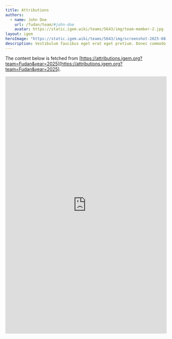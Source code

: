 ```yaml
---
title: Attributions
authors:
  - name: John Doe
    url: /fudan/team/#john-doe
    avatar: https://static.igem.wiki/teams/5643/img/team-member-2.jpg
layout: igem
heroImage: "https://static.igem.wiki/teams/5643/img/screenshot-2025-08-06-at-21-23-43.webp"
description: Vestibulum faucibus eget erat eget pretium. Donec commodo convallis ligula, eget suscipit orci.
---
```


The content below is fetched from [https://attributions.igem.org?team=Fudan&year=2025](https://attributions.igem.org?team=Fudan&year=2025).

<iframe style="border:0;width:100%;height:800px !important;"
        width="100%" height="800px"
        src="https://teams.igem.org/wiki/5643/attributions"></iframe>
